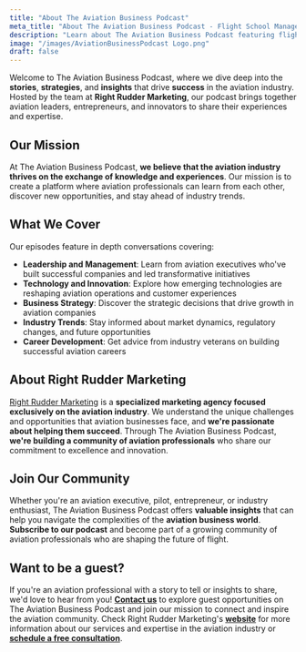 ```yaml
---
title: "About The Aviation Business Podcast"
meta_title: "About The Aviation Business Podcast - Flight School Management & Aviation Industry Insights"
description: "Learn about The Aviation Business Podcast featuring flight school management strategies, pilot training insights, aviation business development, and industry expert interviews. Hosted by Right Rudder Marketing's aviation consultants and industry professionals."
image: "/images/AviationBusinessPodcast Logo.png"
draft: false
---
```


Welcome to The Aviation Business Podcast, where we dive deep into the **stories**, **strategies**, and **insights** that drive **success** in the aviation industry. Hosted by the team at **Right Rudder Marketing**, our podcast brings together aviation leaders, entrepreneurs, and innovators to share their experiences and expertise.

## Our Mission

At The Aviation Business Podcast, **we believe that the aviation industry thrives on the exchange of knowledge and experiences**. Our mission is to create a platform where aviation professionals can learn from each other, discover new opportunities, and stay ahead of industry trends.

## What We Cover

Our episodes feature in depth conversations covering:

- **Leadership and Management**: Learn from aviation executives who've built successful companies and led transformative initiatives
- **Technology and Innovation**: Explore how emerging technologies are reshaping aviation operations and customer experiences
- **Business Strategy**: Discover the strategic decisions that drive growth in aviation companies
- **Industry Trends**: Stay informed about market dynamics, regulatory changes, and future opportunities
- **Career Development**: Get advice from industry veterans on building successful aviation careers

## About Right Rudder Marketing

[Right Rudder Marketing](https://rightruddermarketing.com) is a **specialized marketing agency focused exclusively on the aviation industry**. We understand the unique challenges and opportunities that aviation businesses face, and **we're passionate about helping them succeed**. Through The Aviation Business Podcast, **we're building a community of aviation professionals** who share our commitment to excellence and innovation.

## Join Our Community

Whether you're an aviation executive, pilot, entrepreneur, or industry enthusiast, The Aviation Business Podcast offers **valuable insights** that can help you navigate the complexities of the **aviation business world**. **Subscribe to our podcast** and become part of a growing community of aviation professionals who are shaping the future of flight.

## Want to be a guest?

If you're an aviation professional with a story to tell or insights to share, we'd love to hear from you! [**Contact us**](https://rightruddermarketing.com/contact) to explore guest opportunities on The Aviation Business Podcast and join our mission to connect and inspire the aviation community. Check Right Rudder Marketing's [**website**](https://rightruddermarketing.com) for more information about our services and expertise in the aviation industry or [**schedule a free consultation**](https://rightruddermarketing.com/schedule-call).
